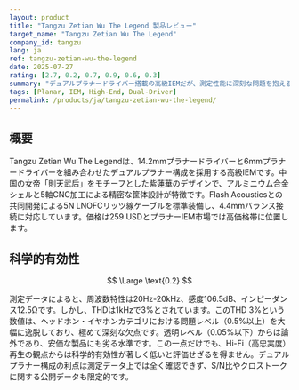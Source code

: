 ```yaml
---
layout: product
title: "Tangzu Zetian Wu The Legend 製品レビュー"
target_name: "Tangzu Zetian Wu The Legend"
company_id: tangzu
lang: ja
ref: tangzu-zetian-wu-the-legend
date: 2025-07-27
rating: [2.7, 0.2, 0.7, 0.9, 0.6, 0.3]
summary: "デュアルプラナードライバー搭載の高級IEMだが、測定性能に深刻な問題を抱える"
tags: [Planar, IEM, High-End, Dual-Driver]
permalink: /products/ja/tangzu-zetian-wu-the-legend/
---
```


## 概要

Tangzu Zetian Wu The Legendは、14.2mmプラナードライバーと6mmプラナードライバーを組み合わせたデュアルプラナー構成を採用する高級IEMです。中国の女帝「則天武后」をモチーフとした紫蓮華のデザインで、アルミニウム合金シェルと5軸CNC加工による精密な筐体設計が特徴です。Flash Acousticsとの共同開発による5N LNOFCリッツ線ケーブルを標準装備し、4.4mmバランス接続に対応しています。価格は259 USDとプラナーIEM市場では高価格帯に位置します。

## 科学的有効性

$$ \Large \text{0.2} $$

測定データによると、周波数特性は20Hz-20kHz、感度106.5dB、インピーダンス12.5Ωです。しかし、THDは1kHzで3%とされています。このTHD 3%という数値は、ヘッドホン・イヤホンカテゴリにおける問題レベル（0.5%以上）を大幅に逸脱しており、極めて深刻な欠点です。透明レベル（0.05%以下）からは論外であり、安価な製品にも劣る水準です。この一点だけでも、Hi-Fi（高忠実度）再生の観点からは科学的有効性が著しく低いと評価せざるを得ません。デュアルプラナー構成の利点は測定データ上では全く確認できず、S/N比やクロストークに関する公開データも限定的です。

## 技術レベル

$$ \Large \text{0.7} $$

14.2mmと6mmのデュアルプラナードライバー構成は技術的に興味深いアプローチです。5軸CNC加工による筐体設計、Flash Acousticsとの協業による5N LNOFCリッツ線ケーブル、シールド構造の採用など、一定の技術投入が認められます。しかし、デュアルプラナー構成の具体的な技術的優位性や、従来のシングルプラナードライバーと比較した明確な技術革新は限定的です。業界標準レベルの設計手法を組み合わせた製品であり、画期的な技術的ブレークスルーは確認できません。

## コストパフォーマンス

$$ \Large \text{0.9} $$

259 USDという価格に対し、同等以上の測定性能を持つ最安製品として7Hz Timeless II（229 USD）があります。Timeless IIはTHDが0.2%以下と本製品の3%を遥かに凌駕し、感度も104dBと近く、総合的に優れた性能を持ちます。計算式は 229 USD ÷ 259 USD = 0.884... となり、四捨五入して評価は0.9となります。ARTTI T10（53 USD）はTHD性能で優れるものの、感度が96dBと著しく低く、駆動の容易さという点で基本性能が劣るため、本ポリシーにおける同等以上の比較対象とは見なせません。したがって、本製品は性能面での大きな問題を抱えつつも、価格設定自体は競合に対して極端に高いわけではないと評価されます。

## 信頼性・サポート

$$ \Large \text{0.6} $$

Tangzuは中国のオーディオメーカーとして一定の実績を持ちますが、グローバルサポート体制や長期保証に関する情報は限定的です。製品の製造品質は5軸CNC加工により安定していると考えられますが、プラナードライバーの長期耐久性やファームウェア更新の必要性について明確な情報がありません。新興メーカーとしての信頼性は業界平均レベルですが、確立されたブランドと比較すると不安要素があります。

## 設計思想の合理性

$$ \Large \text{0.3} $$

デュアルプラナードライバー構成というアプローチ自体は負荷分散などの点で理論的可能性があるものの、結果としてTHD 3%という、現代の平面駆動型イヤホンとして許容しがたい測定値に至っている点は、設計が失敗していることを示唆します。音質改善という目的に対し、採用された技術が全く貢献しておらず、むしろ基本的な性能を損なっているため、設計思想の合理性は極めて低いと評価します。高忠実度再生を目指す上で、非合理的なアプローチと言わざるを得ません。

## アドバイス

Tangzu Zetian Wu The Legendは、デュアルプラナードライバーという技術的特徴を持ちますが、その音響性能、特にTHD（高調波歪率）は3%と極めて悪く、259 USDという価格に見合うものではありません。純粋な音質を求めるのであれば、より安価で測定性能に遥かに優れる7Hz Timeless II（229 USD）を強く推奨します。本製品のコストパフォーマンス評価は0.9と高いですが、これはあくまで「性能が著しく低い割には、価格が法外に高いわけではない」という相対的な評価に過ぎず、製品の購入を推奨するものではありません。デザインや希少性に特別な価値を見出す場合を除き、避けるべき選択肢です。

(2025.7.27)
